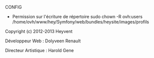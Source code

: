 CONFIG
* Permission sur l'écriture de répertoire
sudo chown -R ovh:users /home/ovh/www/hey/Symfony/web/bundles/heysite/images/profils



Copyright (c) 2012-2013 Heyvent

Développeur Web : Dolyveen Renault

Directeur Artistique : Harold Gene